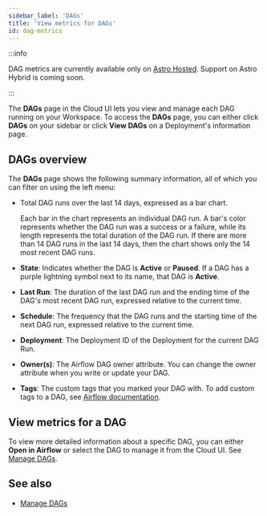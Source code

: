 ```yaml
---
sidebar_label: 'DAGs'
title: 'View metrics for DAGs'
id: dag-metrics
---
```


<head>
  <meta name="description" content="Learn how to monitor Pipeline performance, health, and total task volume in the Cloud UI. These metrics can help you with resource allocation and issue troubleshooting." />
  <meta name="og:description" content="Learn how to monitor Pipeline performance, health, and total task volume in the Cloud UI. These metrics can help you with resource allocation and issue troubleshooting." />
</head>

:::info

DAG metrics are currently available only on [Astro Hosted](astro-overview.md). Support on Astro Hybrid is coming soon.

:::

The **DAGs** page in the Cloud UI lets you view and manage each DAG running on your Workspace. To access the **DAGs** page, you can either click **DAGs** on your sidebar or click **View DAGs** on a Deployment's information page.

## DAGs overview

The **DAGs** page shows the following summary information, all of which you can filter on using the left menu:

- Total DAG runs over the last 14 days, expressed as a bar chart.

    Each bar in the chart represents an individual DAG run. A bar's color represents whether the DAG run was a success or a failure, while its length represents the total duration of the DAG run. If there are more than 14 DAG runs in the last 14 days, then the chart shows only the 14 most recent DAG runs.

- **State**: Indicates whether the DAG is **Active** or **Paused**. If a DAG has a purple lightning symbol next to its name, that DAG is **Active**.
- **Last Run**: The duration of the last DAG run and the ending time of the DAG's most recent DAG run, expressed relative to the current time.
- **Schedule**: The frequency that the DAG runs and the starting time of the next DAG run, expressed relative to the current time.
- **Deployment**:  The Deployment ID of the Deployment for the current DAG Run.
- **Owner(s)**: The Airflow DAG owner attribute. You can change the owner attribute when you write or update your DAG.
- **Tags**: The custom tags that you marked your DAG with. To add custom tags to a DAG, see [Airflow documentation](https://airflow.apache.org/docs/apache-airflow/stable/howto/add-dag-tags.html).

## View metrics for a DAG

To view more detailed information about a specific DAG, you can either **Open in Airflow** or select the DAG to manage it from the Cloud UI. See [Manage DAGs](manage-dags.md).

## See also 

- [Manage DAGs](manage-dags.md)

